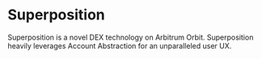 
# Superposition

Superposition is a novel DEX technology on Arbitrum Orbit.
Superposition heavily leverages Account Abstraction for an
unparalleled user UX.
